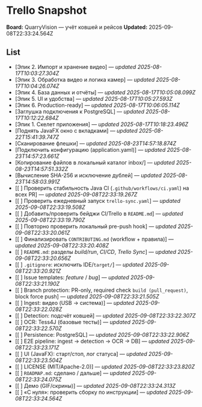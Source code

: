 # Trello Snapshot
**Board:** QuarryVision — учёт ковшей и рейсов
**Updated:** 2025-09-08T22:33:24.564Z

## List
- [Эпик 2. Импорт и хранение видео]  — _updated 2025-08-17T10:03:27.304Z_
- [Эпик 3. Обработка видео и логика камер]  — _updated 2025-08-17T10:04:26.074Z_
- [Эпик 4. База данных и отчёты]  — _updated 2025-08-17T10:05:08.099Z_
- [Эпик 5. UI и удобства]  — _updated 2025-08-17T10:05:27.593Z_
- [Эпик 6. Production-ready]  — _updated 2025-08-17T10:06:05.114Z_
- [Заглушка подключения к PostgreSQL]  — _updated 2025-08-17T10:12:22.684Z_
- [Эпик 1. Скелет приложения]  — _updated 2025-08-17T10:18:23.496Z_
- [Поднять JavaFX окно с вкладками]  — _updated 2025-08-22T15:41:39.747Z_
- [Сканирование флешки]  — _updated 2025-08-23T14:57:18.874Z_
- [Подключить конфигурацию (application.yaml)]  — _updated 2025-08-23T14:57:23.661Z_
- [Копирование файлов в локальный каталог inbox/]  — _updated 2025-08-23T14:57:51.332Z_
- [Вычисление SHA-256 и исключение дублей]  — _updated 2025-08-23T14:58:03.991Z_
- [[ ] Проверить стабильность Java CI (`.github/workflows/ci.yaml`) на всех PR]  — _updated 2025-09-08T22:33:19.267Z_
- [[ ] Проверить ежедневный запуск `trello-sync.yaml`]  — _updated 2025-09-08T22:33:19.508Z_
- [[ ] Добавить/проверить бейджи CI/Trello в `README.md`]  — _updated 2025-09-08T22:33:19.790Z_
- [[ ] Повторно проверить локальный pre-push hook]  — _updated 2025-09-08T22:33:20.061Z_
- [[ ] Финализировать `CONTRIBUTING.md` (workflow + правила)]  — _updated 2025-09-08T22:33:20.408Z_
- [[ ] `README.md`: разделы *build/run*, *CI/CD*, *Trello Sync*]  — _updated 2025-09-08T22:33:20.656Z_
- [[ ] `.gitignore`: исключить IDE/`target/`]  — _updated 2025-09-08T22:33:20.921Z_
- [[ ] Issue templates: *feature* / *bug*]  — _updated 2025-09-08T22:33:21.190Z_
- [[ ] Branch protection: PR-only, required check `build (pull_request)`, block force push]  — _updated 2025-09-08T22:33:21.505Z_
- [[ ] Ingest: видео (USB → система)]  — _updated 2025-09-08T22:33:22.028Z_
- [[ ] Detection: подсчёт ковшей]  — _updated 2025-09-08T22:33:22.307Z_
- [[ ] OCR: Tess4J (базовые тесты)]  — _updated 2025-09-08T22:33:22.570Z_
- [[ ] Persistence: PostgreSQL]  — _updated 2025-09-08T22:33:22.906Z_
- [[ ] E2E pipeline: ingest → detection → OCR → DB]  — _updated 2025-09-08T22:33:23.171Z_
- [[ ] UI (JavaFX): старт/стоп, лог статуса]  — _updated 2025-09-08T22:33:23.504Z_
- [[ ] LICENSE (MIT/Apache-2.0)]  — _updated 2025-09-08T22:33:23.820Z_
- [[ ] `ROADMAP.md`: сделано / дальше]  — _updated 2025-09-08T22:33:24.075Z_
- [[ ] Демо (GIF/скрины)]  — _updated 2025-09-08T22:33:24.313Z_
- [[ ] «С нуля»: проверить сборку по инструкции]  — _updated 2025-09-08T22:33:24.564Z_
